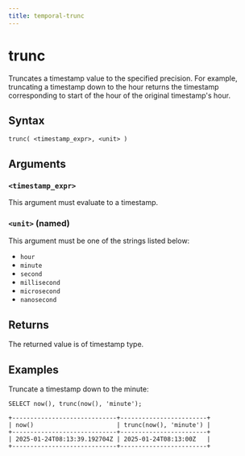 ```yaml
---
title: temporal-trunc
---
```


# trunc

Truncates a timestamp value to the specified precision. For example, truncating a timestamp down to the hour returns the timestamp corresponding to start of the hour of the original timestamp's hour.

## Syntax

```
trunc( <timestamp_expr>, <unit> )
```

## Arguments

### `<timestamp_expr>`

This argument must evaluate to a timestamp.

### `<unit>` (named)

This argument must be one of the strings listed below:

* `hour`
* `minute`
* `second`
* `millisecond`
* `microsecond`
* `nanosecond`

## Returns

The returned value is of timestamp type.

## Examples

Truncate a timestamp down to the minute:

```scopeql
SELECT now(), trunc(now(), 'minute');
```

```
+-----------------------------+------------------------+
| now()                       | trunc(now(), 'minute') |
+-----------------------------+------------------------+
| 2025-01-24T08:13:39.192704Z | 2025-01-24T08:13:00Z   |
+-----------------------------+------------------------+
```
